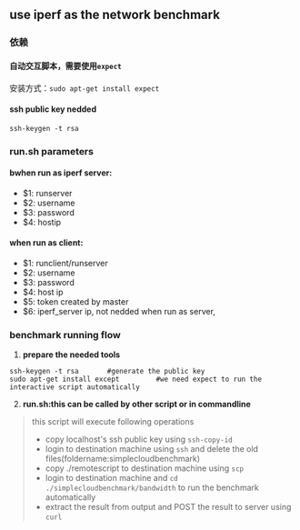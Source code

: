 ## use iperf as the network benchmark

### 依赖
#### 自动交互脚本，需要使用`expect`
安装方式：`sudo apt-get install expect`
#### ssh public key nedded
```
ssh-keygen -t rsa
```


### run.sh  parameters
#### bwhen run as iperf server:
- $1: runserver
- $2: username
- $3: password
- $4: hostip

#### when run as client:
- $1: runclient/runserver
- $2: username
- $3: password
- $4: host ip
- $5: token created by master
- $6: iperf_server ip, not nedded when run as server, 

### benchmark running flow
1. **prepare the needed tools**
```
ssh-keygen -t rsa		#generate the public key
sudo apt-get install except			#we need expect to run the interactive script automatically
```
2. **run.sh:this can be called by other script or in commandline**
> this script will execute following operations
> + copy localhost's ssh public key using `ssh-copy-id`
> + login to destination machine using `ssh` and delete the old files(foldername:simplecloudbenchmark)
> + copy ./remotescript to destination machine using `scp`
> + login to destination machine and `cd ./simplecloudbenchmark/bandwidth` to run the benchmark automatically
> + extract the result from output and POST the result to server using `curl`